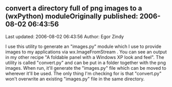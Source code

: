 ## convert a directory full of png images to a (wxPython) moduleOriginally published: 2006-08-02 06:43:56 
Last updated: 2006-08-02 06:43:56 
Author: Egor Zindy 
 
I use this utility to generate an "images.py" module which I use to provide images to my applications via wx.ImageFromStream . You can see an output in my other recipe "A foldable panel with a Windows XP look and feel". The utility is called "convert.py" and can be put in a folder together with the png images. When run, it'll generate the "images.py" file which can be moved to wherever it'll be used. The only thing I'm checking for is that "convert.py" won't overwrite an existing "images.py" file in the same directory.